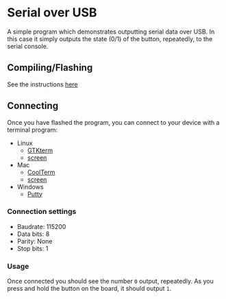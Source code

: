 # Serial over USB
A simple program which demonstrates outputting serial data over USB. In this case it simply outputs the state (0/1) of the button, repeatedly, to the serial console. 

## Compiling/Flashing
See the instructions [here](../README.md)

## Connecting
Once you have flashed the program, you can connect to your device with a terminal program:

* Linux
  * [GTKterm](https://elinux.org/Communicate_with_hardware_using_USB_cable_for_Ubuntu)
  * [screen](https://software.intel.com/en-us/setting-up-serial-terminal-on-system-with-linux)
* Mac
  * [CoolTerm](https://freeware.the-meiers.org/)
  * [screen](https://software.intel.com/en-us/setting-up-serial-terminal-on-system-with-linux)
* Windows
  * [Putty](https://software.intel.com/en-us/setting-up-serial-terminal-on-system-with-windows)

### Connection settings
 * Baudrate: 115200
 * Data bits: 8
 * Parity: None
 * Stop bits: 1

### Usage
Once connected you should see the number `0` output, repeatedly. As you press and hold the button on the board, it should output `1`.